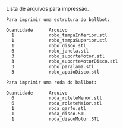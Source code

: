 Lista de arquivos para impressão.

	Para imprimir uma estrutura do ballbot:
    
    Quantidade      Arquivo 
      1             robo_tampaInferior.stl
      1             robo_tampaSuperior.stl
      1             robo_disco.stl
      6             robo_janela.stl
      3             robo_suporteMotor.stl
      3             robo_suporteMotorDisco.stl
      3             robo_paralama.stl
      3             robo_apoioDisco.stl
      
    Para imprimir uma roda do ballbot:
    
    Quantidade      Arquivo 
      6             roda_roleteMenor.stl
      6             roda_roleteMaior.stl
      1             roda_garfo.stl
      1             roda_disco.STL
      1             roda_discoMotor.STL
      
